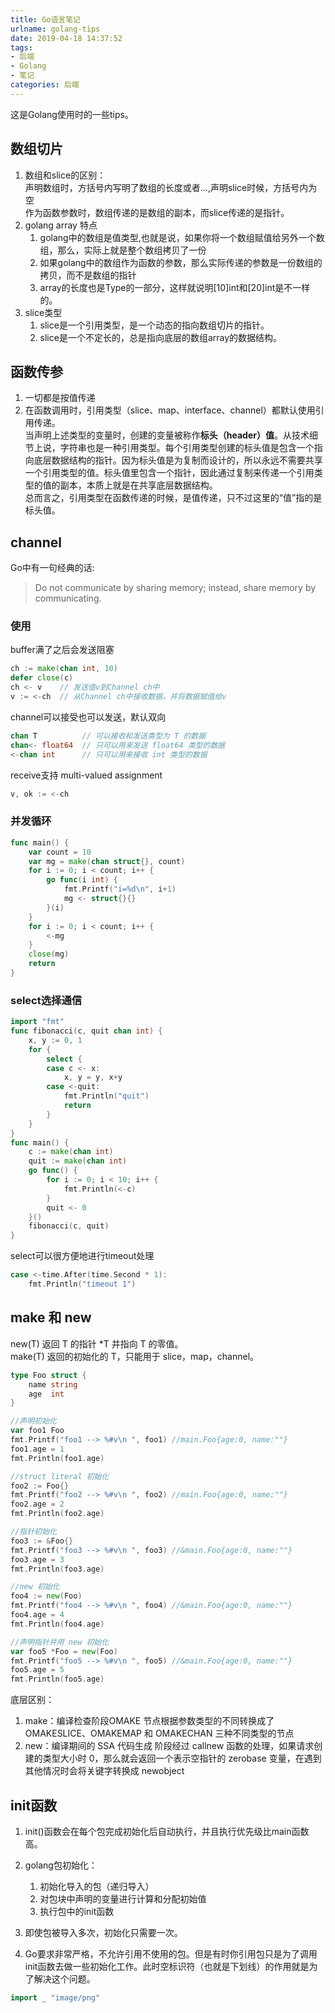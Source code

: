 ```yaml
---
title: Go语言笔记
urlname: golang-tips
date: 2019-04-18 14:37:52
tags:
- 后端
- Golang
- 笔记
categories: 后端
---
```

这是Golang使用时的一些tips。
<!-- more -->

## 数组切片
1. 数组和slice的区别：  
声明数组时，方括号内写明了数组的长度或者...,声明slice时候，方括号内为空  
作为函数参数时，数组传递的是数组的副本，而slice传递的是指针。
2. golang array 特点
    1. golang中的数组是值类型,也就是说，如果你将一个数组赋值给另外一个数组，那么，实际上就是整个数组拷贝了一份  
    2. 如果golang中的数组作为函数的参数，那么实际传递的参数是一份数组的拷贝，而不是数组的指针  
    3. array的长度也是Type的一部分，这样就说明[10]int和[20]int是不一样的。
3. slice类型  
    1. slice是一个引用类型，是一个动态的指向数组切片的指针。  
    2. slice是一个不定长的，总是指向底层的数组array的数据结构。

## 函数传参
1. 一切都是按值传递  
2. 在函数调用时，引用类型（slice、map、interface、channel）都默认使用引用传递。  
当声明上述类型的变量时，创建的变量被称作**标头（header）值**。从技术细节上说，字符串也是一种引用类型。每个引用类型创建的标头值是包含一个指向底层数据结构的指针。因为标头值是为复制而设计的，所以永远不需要共享一个引用类型的值。标头值里包含一个指针，因此通过复制来传递一个引用类型的值的副本，本质上就是在共享底层数据结构。  
总而言之，引用类型在函数传递的时候，是值传递，只不过这里的“值”指的是标头值。 


## channel
Go中有一句经典的话:
> Do not communicate by sharing memory; instead, share memory by communicating.

### 使用
buffer满了之后会发送阻塞
```go
ch := make(chan int, 10)
defer close(c)
ch <- v    // 发送值v到Channel ch中
v := <-ch  // 从Channel ch中接收数据，并将数据赋值给v
```
channel可以接受也可以发送，默认双向
```go
chan T          // 可以接收和发送类型为 T 的数据
chan<- float64  // 只可以用来发送 float64 类型的数据
<-chan int      // 只可以用来接收 int 类型的数据
````
receive支持 multi-valued assignment
```go
v, ok := <-ch
```
### 并发循环
```go
func main() {
    var count = 10
    var mg = make(chan struct{}, count)
    for i := 0; i < count; i++ {
        go func(i int) {
            fmt.Printf("i=%d\n", i+1)
            mg <- struct{}{}
        }(i)
    }
    for i := 0; i < count; i++ {
        <-mg
    }
    close(mg)
    return
}
```
### select选择通信
```go
import "fmt"
func fibonacci(c, quit chan int) {
	x, y := 0, 1
	for {
		select {
		case c <- x:
			x, y = y, x+y
		case <-quit:
			fmt.Println("quit")
			return
		}
	}
}
func main() {
	c := make(chan int)
	quit := make(chan int)
	go func() {
		for i := 0; i < 10; i++ {
			fmt.Println(<-c)
		}
		quit <- 0
	}()
	fibonacci(c, quit)
}
```
select可以很方便地进行timeout处理
```go
case <-time.After(time.Second * 1):
    fmt.Println("timeout 1")
```


## make 和 new
new(T) 返回 T 的指针 *T 并指向 T 的零值。  
make(T) 返回的初始化的 T，只能用于 slice，map，channel。
```go
type Foo struct {
    name string
    age  int
}

//声明初始化
var foo1 Foo
fmt.Printf("foo1 --> %#v\n ", foo1) //main.Foo{age:0, name:""}
foo1.age = 1
fmt.Println(foo1.age)

//struct literal 初始化
foo2 := Foo{}
fmt.Printf("foo2 --> %#v\n ", foo2) //main.Foo{age:0, name:""}
foo2.age = 2
fmt.Println(foo2.age)

//指针初始化
foo3 := &Foo{}
fmt.Printf("foo3 --> %#v\n ", foo3) //&main.Foo{age:0, name:""}
foo3.age = 3
fmt.Println(foo3.age)

//new 初始化
foo4 := new(Foo)
fmt.Printf("foo4 --> %#v\n ", foo4) //&main.Foo{age:0, name:""}
foo4.age = 4
fmt.Println(foo4.age)

//声明指针并用 new 初始化
var foo5 *Foo = new(Foo)
fmt.Printf("foo5 --> %#v\n ", foo5) //&main.Foo{age:0, name:""}
foo5.age = 5
fmt.Println(foo5.age)
```
底层区别： 
1. make：编译检查阶段OMAKE 节点根据参数类型的不同转换成了 OMAKESLICE、OMAKEMAP 和 OMAKECHAN 三种不同类型的节点
2. new：编译期间的 SSA 代码生成 阶段经过 callnew 函数的处理，如果请求创建的类型大小时 0，那么就会返回一个表示空指针的 zerobase 变量，在遇到其他情况时会将关键字转换成 newobject

## init函数
1. init()函数会在每个包完成初始化后自动执行，并且执行优先级比main函数高。
2. golang包初始化：
    1. 初始化导入的包（递归导入）
    2. 对包块中声明的变量进行计算和分配初始值
    3. 执行包中的init函数

3. 即使包被导入多次，初始化只需要一次。  
4. Go要求非常严格，不允许引用不使用的包。但是有时你引用包只是为了调用init函数去做一些初始化工作。此时空标识符（也就是下划线）的作用就是为了解决这个问题。
```go
import _ "image/png"
```



